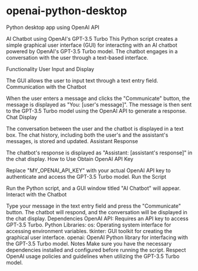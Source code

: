# openai-python-desktop
Python desktop app using OpenAI API

AI Chatbot using OpenAI's GPT-3.5 Turbo
This Python script creates a simple graphical user interface (GUI) for interacting with an AI chatbot powered by OpenAI's GPT-3.5 Turbo model. The chatbot engages in a conversation with the user through a text-based interface.

Functionality
User Input and Display

The GUI allows the user to input text through a text entry field.
Communication with the Chatbot

When the user enters a message and clicks the "Communicate" button, the message is displayed as "You: [user's message]".
The message is then sent to the GPT-3.5 Turbo model using the OpenAI API to generate a response.
Chat Display

The conversation between the user and the chatbot is displayed in a text box.
The chat history, including both the user's and the assistant's messages, is stored and updated.
Assistant Response

The chatbot's response is displayed as "Assistant: [assistant's response]" in the chat display.
How to Use
Obtain OpenAI API Key

Replace "MY_OPENAI_API_KEY" with your actual OpenAI API key to authenticate and access the GPT-3.5 Turbo model.
Run the Script

Run the Python script, and a GUI window titled "AI Chatbot" will appear.
Interact with the Chatbot

Type your message in the text entry field and press the "Communicate" button.
The chatbot will respond, and the conversation will be displayed in the chat display.
Dependencies
OpenAI API: Requires an API key to access GPT-3.5 Turbo.
Python Libraries:
os: Operating system interface for accessing environment variables.
tkinter: GUI toolkit for creating the graphical user interface.
openai: OpenAI Python library for interfacing with the GPT-3.5 Turbo model.
Notes
Make sure you have the necessary dependencies installed and configured before running the script.
Respect OpenAI usage policies and guidelines when utilizing the GPT-3.5 Turbo model.
